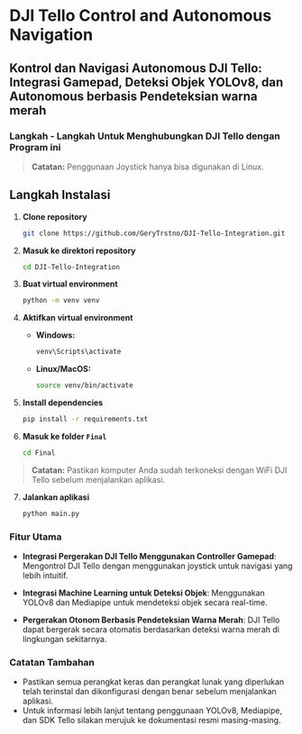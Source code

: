 # DJI Tello Control and Autonomous Navigation

## Kontrol dan Navigasi Autonomous DJI Tello: Integrasi Gamepad, Deteksi Objek YOLOv8, dan Autonomous berbasis Pendeteksian warna merah

### Langkah - Langkah Untuk Menghubungkan DJI Tello dengan Program ini
> **Catatan:** Penggunaan Joystick hanya bisa digunakan di Linux.

## Langkah Instalasi

1. **Clone repository**
    ```bash
    git clone https://github.com/GeryTrstno/DJI-Tello-Integration.git
    ```

2. **Masuk ke direktori repository**
    ```bash
    cd DJI-Tello-Integration
    ```

3. **Buat virtual environment**
    ```bash
    python -m venv venv
    ```

4. **Aktifkan virtual environment**
    - **Windows:**
      ```bash
      venv\Scripts\activate
      ```
    - **Linux/MacOS:**
      ```bash
      source venv/bin/activate
      ```

5. **Install dependencies**
    ```bash
    pip install -r requirements.txt
    ```

6. **Masuk ke folder `Final`**
    ```bash
    cd Final
    ```

> **Catatan:** Pastikan komputer Anda sudah terkoneksi dengan WiFi DJI Tello sebelum menjalankan aplikasi.

7. **Jalankan aplikasi**
    ```bash
    python main.py
    ```

### Fitur Utama

- **Integrasi Pergerakan DJI Tello Menggunakan Controller Gamepad**: Mengontrol DJI Tello dengan menggunakan joystick untuk navigasi yang lebih intuitif.
  
- **Integrasi Machine Learning untuk Deteksi Objek**: Menggunakan YOLOv8 dan Mediapipe untuk mendeteksi objek secara real-time.

- **Pergerakan Otonom Berbasis Pendeteksian Warna Merah**: DJI Tello dapat bergerak secara otomatis berdasarkan deteksi warna merah di lingkungan sekitarnya.

### Catatan Tambahan

- Pastikan semua perangkat keras dan perangkat lunak yang diperlukan telah terinstal dan dikonfigurasi dengan benar sebelum menjalankan aplikasi.
- Untuk informasi lebih lanjut tentang penggunaan YOLOv8, Mediapipe, dan SDK Tello silakan merujuk ke dokumentasi resmi masing-masing.
